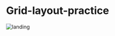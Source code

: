 # Grid-layout-practice
![landing](https://user-images.githubusercontent.com/59802802/181068796-09c34ffc-e8f0-410b-accb-35c2adc86ee8.jpg)
